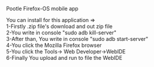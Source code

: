 Pootle Firefox-OS mobile app

You can install for this application =>                                          
1-Firstly .zip file's download and out zip file                                             
2-You write in console "sudo adb kill-server"                                                        
3-After than, You write in console "sudo adb start-server"                                                   
4-You click the Mozilla Firefox browser                                                                  
5-You click the Tools-> Web Developer->WebIDE                                                            
6-Finally You upload and run to file the WebIDE                                    
